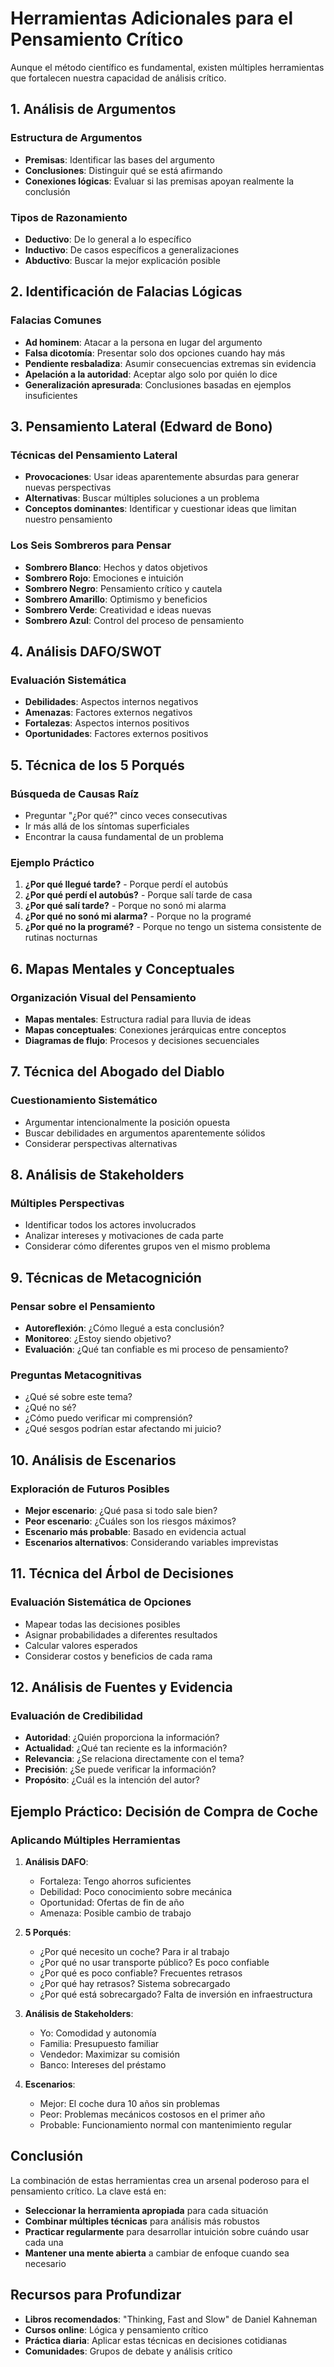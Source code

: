 # **Herramientas Adicionales para el Pensamiento Crítico**

Aunque el método científico es fundamental, existen múltiples herramientas que fortalecen nuestra capacidad de análisis crítico.

## **1. Análisis de Argumentos**

### **Estructura de Argumentos**
- **Premisas**: Identificar las bases del argumento
- **Conclusiones**: Distinguir qué se está afirmando
- **Conexiones lógicas**: Evaluar si las premisas apoyan realmente la conclusión

### **Tipos de Razonamiento**
- **Deductivo**: De lo general a lo específico
- **Inductivo**: De casos específicos a generalizaciones
- **Abductivo**: Buscar la mejor explicación posible

## **2. Identificación de Falacias Lógicas**

### **Falacias Comunes**
- **Ad hominem**: Atacar a la persona en lugar del argumento
- **Falsa dicotomía**: Presentar solo dos opciones cuando hay más
- **Pendiente resbaladiza**: Asumir consecuencias extremas sin evidencia
- **Apelación a la autoridad**: Aceptar algo solo por quién lo dice
- **Generalización apresurada**: Conclusiones basadas en ejemplos insuficientes

## **3. Pensamiento Lateral (Edward de Bono)**

### **Técnicas del Pensamiento Lateral**
- **Provocaciones**: Usar ideas aparentemente absurdas para generar nuevas perspectivas
- **Alternativas**: Buscar múltiples soluciones a un problema
- **Conceptos dominantes**: Identificar y cuestionar ideas que limitan nuestro pensamiento

### **Los Seis Sombreros para Pensar**
- **Sombrero Blanco**: Hechos y datos objetivos
- **Sombrero Rojo**: Emociones e intuición
- **Sombrero Negro**: Pensamiento crítico y cautela
- **Sombrero Amarillo**: Optimismo y beneficios
- **Sombrero Verde**: Creatividad e ideas nuevas
- **Sombrero Azul**: Control del proceso de pensamiento

## **4. Análisis DAFO/SWOT**

### **Evaluación Sistemática**
- **Debilidades**: Aspectos internos negativos
- **Amenazas**: Factores externos negativos
- **Fortalezas**: Aspectos internos positivos
- **Oportunidades**: Factores externos positivos

## **5. Técnica de los 5 Porqués**

### **Búsqueda de Causas Raíz**
- Preguntar "¿Por qué?" cinco veces consecutivas
- Ir más allá de los síntomas superficiales
- Encontrar la causa fundamental de un problema

### **Ejemplo Práctico**
1. **¿Por qué llegué tarde?** - Porque perdí el autobús
2. **¿Por qué perdí el autobús?** - Porque salí tarde de casa
3. **¿Por qué salí tarde?** - Porque no sonó mi alarma
4. **¿Por qué no sonó mi alarma?** - Porque no la programé
5. **¿Por qué no la programé?** - Porque no tengo un sistema consistente de rutinas nocturnas

## **6. Mapas Mentales y Conceptuales**

### **Organización Visual del Pensamiento**
- **Mapas mentales**: Estructura radial para lluvia de ideas
- **Mapas conceptuales**: Conexiones jerárquicas entre conceptos
- **Diagramas de flujo**: Procesos y decisiones secuenciales

## **7. Técnica del Abogado del Diablo**

### **Cuestionamiento Sistemático**
- Argumentar intencionalmente la posición opuesta
- Buscar debilidades en argumentos aparentemente sólidos
- Considerar perspectivas alternativas

## **8. Análisis de Stakeholders**

### **Múltiples Perspectivas**
- Identificar todos los actores involucrados
- Analizar intereses y motivaciones de cada parte
- Considerar cómo diferentes grupos ven el mismo problema

## **9. Técnicas de Metacognición**

### **Pensar sobre el Pensamiento**
- **Autoreflexión**: ¿Cómo llegué a esta conclusión?
- **Monitoreo**: ¿Estoy siendo objetivo?
- **Evaluación**: ¿Qué tan confiable es mi proceso de pensamiento?

### **Preguntas Metacognitivas**
- ¿Qué sé sobre este tema?
- ¿Qué no sé?
- ¿Cómo puedo verificar mi comprensión?
- ¿Qué sesgos podrían estar afectando mi juicio?

## **10. Análisis de Escenarios**

### **Exploración de Futuros Posibles**
- **Mejor escenario**: ¿Qué pasa si todo sale bien?
- **Peor escenario**: ¿Cuáles son los riesgos máximos?
- **Escenario más probable**: Basado en evidencia actual
- **Escenarios alternativos**: Considerando variables imprevistas

## **11. Técnica del Árbol de Decisiones**

### **Evaluación Sistemática de Opciones**
- Mapear todas las decisiones posibles
- Asignar probabilidades a diferentes resultados
- Calcular valores esperados
- Considerar costos y beneficios de cada rama

## **12. Análisis de Fuentes y Evidencia**

### **Evaluación de Credibilidad**
- **Autoridad**: ¿Quién proporciona la información?
- **Actualidad**: ¿Qué tan reciente es la información?
- **Relevancia**: ¿Se relaciona directamente con el tema?
- **Precisión**: ¿Se puede verificar la información?
- **Propósito**: ¿Cuál es la intención del autor?

## **Ejemplo Práctico: Decisión de Compra de Coche**

### **Aplicando Múltiples Herramientas**

1. **Análisis DAFO**:
   - Fortaleza: Tengo ahorros suficientes
   - Debilidad: Poco conocimiento sobre mecánica
   - Oportunidad: Ofertas de fin de año
   - Amenaza: Posible cambio de trabajo

2. **5 Porqués**:
   - ¿Por qué necesito un coche? Para ir al trabajo
   - ¿Por qué no usar transporte público? Es poco confiable
   - ¿Por qué es poco confiable? Frecuentes retrasos
   - ¿Por qué hay retrasos? Sistema sobrecargado
   - ¿Por qué está sobrecargado? Falta de inversión en infraestructura

3. **Análisis de Stakeholders**:
   - Yo: Comodidad y autonomía
   - Familia: Presupuesto familiar
   - Vendedor: Maximizar su comisión
   - Banco: Intereses del préstamo

4. **Escenarios**:
   - Mejor: El coche dura 10 años sin problemas
   - Peor: Problemas mecánicos costosos en el primer año
   - Probable: Funcionamiento normal con mantenimiento regular

## **Conclusión**

La combinación de estas herramientas crea un arsenal poderoso para el pensamiento crítico. La clave está en:

- **Seleccionar la herramienta apropiada** para cada situación
- **Combinar múltiples técnicas** para análisis más robustos
- **Practicar regularmente** para desarrollar intuición sobre cuándo usar cada una
- **Mantener una mente abierta** a cambiar de enfoque cuando sea necesario

## **Recursos para Profundizar**

- **Libros recomendados**: "Thinking, Fast and Slow" de Daniel Kahneman
- **Cursos online**: Lógica y pensamiento crítico
- **Práctica diaria**: Aplicar estas técnicas en decisiones cotidianas
- **Comunidades**: Grupos de debate y análisis crítico